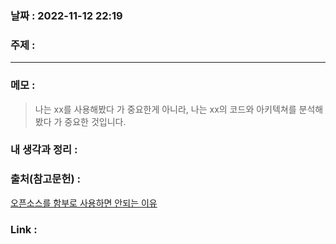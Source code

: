 ### 날짜 : 2022-11-12 22:19
### 주제 : 

---- 

### 메모 : 
>  나는 xx를 사용해봤다 가 중요한게 아니라, 나는 xx의 코드와 아키텍쳐를 분석해 봤다 가 중요한 것입니다. 


### 내 생각과 정리 : 


### 출처(참고문헌) : 
[오픈소스를 함부로 사용하면 안되는 이유](https://brunch.co.kr/@advisor/11)

### Link : 
